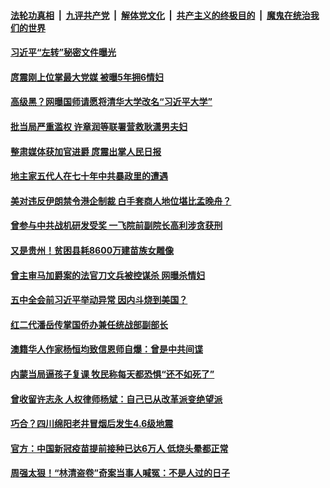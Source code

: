 

####  [法轮功真相](../../../../basic/blob/master/README.md?t=10221102) &nbsp;|&nbsp; [九评共产党](../../../../9ping.md/blob/master/README.md?t=10221102) &nbsp;|&nbsp; [解体党文化](../../../../jtdwh.md/blob/master/README.md?t=10221102)  &nbsp;|&nbsp; [共产主义的终极目的](../../../../gczydzjmd.md/blob/master/README.md?t=10221102) &nbsp;|&nbsp; [魔鬼在统治我们的世界](../../../../mgztzwmdsj.md/blob/master/README.md?t=10221102) 

#### [习近平“左转”秘密文件曝光](../pages/soh5/434674.md?t=10221102) 
#### [庹震刚上位掌最大党媒 被曝5年拥6情妇](../pages/soh5/434668.md?t=10221102) 
#### [高级黑？网曝国师请愿将清华大学改名“习近平大学”](../pages/soh5/434653.md?t=10221102) 
#### [批当局严重滥权 许章润等联署营救耿潇男夫妇 ](../pages/soh5/434647.md?t=10221102) 
#### [整肃媒体获加官进爵 庹震出掌人民日报](../pages/soh5/434632.md?t=10221102) 
#### [地主家五代人在七十年中共暴政里的遭遇](../pages/soh5/434569.md?t=10221102) 
#### [美对违反伊朗禁令港企制裁 白手套商人地位堪比孟晚舟？](../pages/soh5/434467.md?t=10221102) 
#### [曾参与中共战机研发受奖 一飞院前副院长高利涉贪获刑](../pages/soh5/434464.md?t=10221102) 
#### [又是贵州！贫困县耗8600万建苗族女雕像](../pages/soh5/434461.md?t=10221102) 
#### [曾主审马加爵案的法官刀文兵被控谋杀 网曝杀情妇](../pages/soh5/434455.md?t=10221102) 
#### [五中全会前习近平举动异常 因内斗烧到美国？](../pages/soh5/434437.md?t=10221102) 
#### [红二代潘岳传掌国侨办兼任统战部副部长](../pages/soh5/434434.md?t=10221102) 
#### [澳籍华人作家杨恒均致信恩师自爆：曾是中共间谍](../pages/soh5/434395.md?t=10221102) 
#### [内蒙当局逼孩子复课 牧民称每天都恐惧“还不如死了”](../pages/soh5/434371.md?t=10221102) 
#### [曾收留许志永 人权律师杨斌：自己已从改革派变绝望派](../pages/soh5/434365.md?t=10221102) 
#### [巧合？四川绵阳老井冒烟后发生4.6级地震 ](../pages/soh5/434347.md?t=10221102) 
#### [官方：中国新冠疫苗提前接种已达6万人 低烧头晕都正常](../pages/soh5/434326.md?t=10221102) 
#### [周强太狠！“林清盗卷”奇案当事人喊冤：不是人过的日子](../pages/soh5/434299.md?t=10221102) 
